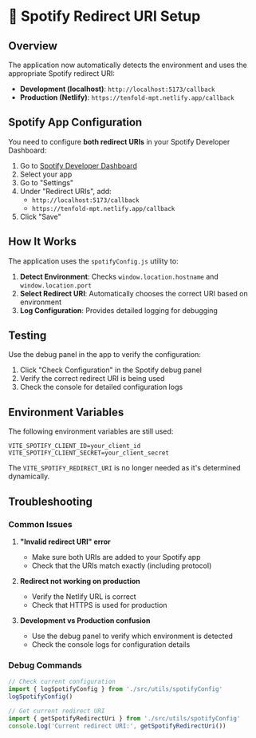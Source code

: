 # 🎵 Spotify Redirect URI Setup

## Overview

The application now automatically detects the environment and uses the appropriate Spotify redirect URI:

- **Development (localhost)**: `http://localhost:5173/callback`
- **Production (Netlify)**: `https://tenfold-mpt.netlify.app/callback`

## Spotify App Configuration

You need to configure **both redirect URIs** in your Spotify Developer Dashboard:

1. Go to [Spotify Developer Dashboard](https://developer.spotify.com/dashboard)
2. Select your app
3. Go to "Settings"
4. Under "Redirect URIs", add:
   - `http://localhost:5173/callback`
   - `https://tenfold-mpt.netlify.app/callback`
5. Click "Save"

## How It Works

The application uses the `spotifyConfig.js` utility to:

1. **Detect Environment**: Checks `window.location.hostname` and `window.location.port`
2. **Select Redirect URI**: Automatically chooses the correct URI based on environment
3. **Log Configuration**: Provides detailed logging for debugging

## Testing

Use the debug panel in the app to verify the configuration:

1. Click "Check Configuration" in the Spotify debug panel
2. Verify the correct redirect URI is being used
3. Check the console for detailed configuration logs

## Environment Variables

The following environment variables are still used:

```env
VITE_SPOTIFY_CLIENT_ID=your_client_id
VITE_SPOTIFY_CLIENT_SECRET=your_client_secret
```

The `VITE_SPOTIFY_REDIRECT_URI` is no longer needed as it's determined dynamically.

## Troubleshooting

### Common Issues

1. **"Invalid redirect URI" error**
   - Make sure both URIs are added to your Spotify app
   - Check that the URIs match exactly (including protocol)

2. **Redirect not working on production**
   - Verify the Netlify URL is correct
   - Check that HTTPS is used for production

3. **Development vs Production confusion**
   - Use the debug panel to verify which environment is detected
   - Check the console logs for configuration details

### Debug Commands

```javascript
// Check current configuration
import { logSpotifyConfig } from './src/utils/spotifyConfig'
logSpotifyConfig()

// Get current redirect URI
import { getSpotifyRedirectUri } from './src/utils/spotifyConfig'
console.log('Current redirect URI:', getSpotifyRedirectUri())
```
